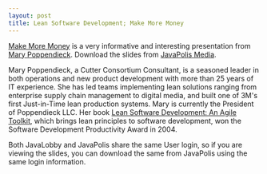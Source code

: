 ```yaml
---
layout: post
title: Lean Software Development; Make More Money
---
```


[Make More Money](http://www.javalobby.org/av/javapolis/21/poppendieck-moremoney) is a very informative and interesting presentation from [Mary Poppendieck](http://www.poppendieck.com/). Download the slides from [JavaPolis Media](http://www.javapolis.com/confluence/display/JP04Pres/JavaPolis+Media).

Mary Poppendieck, a Cutter Consortium Consultant, is a seasoned leader in both operations and new product development with more than 25 years of IT experience. She has led teams implementing lean solutions ranging from enterprise supply chain management to digital media, and built one of 3M's first Just-in-Time lean production systems. Mary is currently the President of Poppendieck LLC. Her book [Lean Software Development: An Agile Toolkit](http://www.amazon.com/exec/obidos/tg/detail/-/0321150783/qid=1112514640/), which brings lean principles to software development, won the Software Development Productivity Award in 2004.

Both JavaLobby and JavaPolis share the same User login, so if you are viewing the slides, you can download the same from JavaPolis using the same login information.